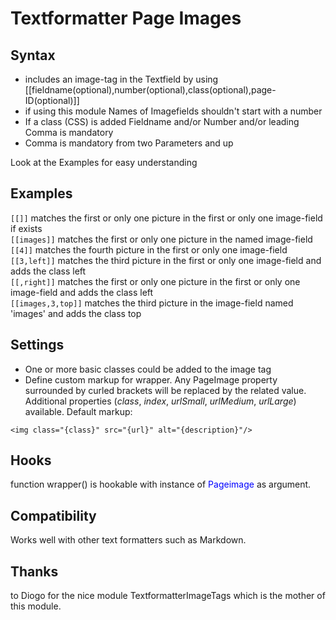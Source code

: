 Textformatter Page Images
=========================

## Syntax
* includes an image-tag in the Textfield by using [[fieldname(optional),number(optional),class(optional),page-ID(optional)]] 
* if using this module Names of Imagefields shouldn't start with a number
* If a class (CSS) is added Fieldname and/or Number and/or leading Comma is mandatory
* Comma is mandatory from two Parameters and up

Look at the Examples for easy understanding

## Examples
`[[]]` matches the first or only one picture in the first or only one image-field if exists  
`[[images]]` matches the first or only one picture in the named image-field  
`[[4]]` matches the fourth picture in the first or only one image-field  
`[[3,left]]` matches the third picture in the first or only one image-field and adds the class left  
`[[,right]]` matches the first or only one picture in the first or only one image-field and adds the class left  
`[[images,3,top]]` matches the third picture in the image-field named 'images' and adds the class top  

## Settings
* One or more basic classes could be added to the image tag
* Define custom markup for wrapper. Any PageImage property surrounded by curled brackets will be replaced by the related value. Additional properties (*class*, *index*, *urlSmall*, *urlMedium*, *urlLarge*) available. Default markup:  

```
<img class="{class}" src="{url}" alt="{description}"/>
```

## Hooks
function wrapper() is hookable with instance of <span style="color:blue;">Pageimage</span> as argument.

## Compatibility
Works well with other text formatters such as Markdown.

## Thanks
to Diogo for the nice module TextformatterImageTags which is the mother of this module. 
